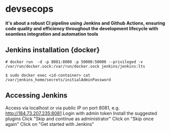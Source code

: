 # devsecops
**it's about a robust CI pipeline using Jenkins and Github Actions, ensuring code quality and efficiency throughout the development lifecycle with seamless integration and automation tools**


## Jenkins installation {docker}
```
# docker run  -d -p 8081:8080 -p 50000:50000 --privileged -v /var/run/docker.sock:/var/run/docker.sock jenkins/jenkins:lts
```
```
$ sudo docker exec <id-container> cat /var/jenkins_home/secrets/initialAdminPassword
```
## Accessing Jenkins
Access via localhost or via public IP on port 8081, e.g. http://184.73.207.235:8081
Login with admin token
Install the suggested plugins
Click "Skip and continue as administrator"
Click on "Skip once again"
Click on "Get started with Jenkins"
